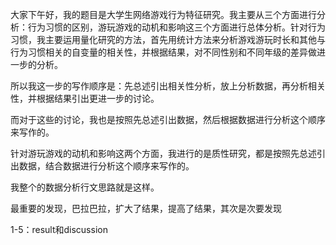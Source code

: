 大家下午好，我的题目是大学生网络游戏行为特征研究。我主要从三个方面进行分析：行为习惯的区别，游玩游戏的动机和影响这三个方面进行总体分析。针对行为习惯，我主要运用量化研究的方法，首先用统计方法来分析游戏游玩时长和其他与行为习惯相关的自变量的相关性，并根据结果，对不同性别和不同年级的差异做进一步的分析。

所以我这一步的写作顺序是：先总述引出相关性分析，放上分析数据，再分析相关性，并根据结果引出更进一步的讨论。

而对于这些的讨论，我也是按照先总述引出数据，然后根据数据进行分析这个顺序来写作的。

针对游玩游戏的动机和影响这两个方面，我进行的是质性研究，都是按照先总述引出数据，结合数据进行分析这个顺序来写作的。

我整个的数据分析行文思路就是这样。







































最重要的发现，巴拉巴拉，扩大了结果，提高了结果，其次是次要发现

1-5：result和discussion